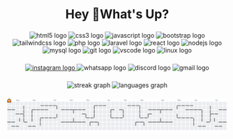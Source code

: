 <h1 align="center">Hey 👋What's Up?</h1>

###

<div align="center">
  <img src="https://skillicons.dev/icons?i=html" height="60" alt="html5 logo"  />
  <img src="https://skillicons.dev/icons?i=css" height="60" alt="css3 logo"  />
  <img src="https://skillicons.dev/icons?i=js" height="60" alt="javascript logo"  />
  <img src="https://skillicons.dev/icons?i=bootstrap" height="60" alt="bootstrap logo"  />
  <img src="https://skillicons.dev/icons?i=tailwind" height="60" alt="tailwindcss logo"  />
  <img src="https://skillicons.dev/icons?i=php" height="60" alt="php logo"  />
  <img src="https://skillicons.dev/icons?i=laravel" height="60" alt="laravel logo"  />
  <img src="https://skillicons.dev/icons?i=react" height="60" alt="react logo"  />
  <img src="https://skillicons.dev/icons?i=nodejs" height="60" alt="nodejs logo"  />
  <img src="https://skillicons.dev/icons?i=mysql" height="60" alt="mysql logo"  />
  <img src="https://skillicons.dev/icons?i=git" height="60" alt="git logo"  />
  <img src="https://skillicons.dev/icons?i=vscode" height="60" alt="vscode logo"  />
  <img src="https://skillicons.dev/icons?i=linux" height="60" alt="linux logo"  />
</div>

###

<div align="center">
  <a href="https://www.instagram.com/atsari._/" target="_blank">
    <img src="https://img.shields.io/static/v1?message=Instagram&logo=instagram&label=&color=E4405F&logoColor=white&labelColor=&style=for-the-badge" height="25" alt="instagram logo"  />
  </a>
  <img src="https://img.shields.io/static/v1?message=Whatsapp&logo=whatsapp&label=&color=25D366&logoColor=white&labelColor=&style=for-the-badge" height="25" alt="whatsapp logo"  />
  <img src="https://img.shields.io/static/v1?message=Discord&logo=discord&label=&color=7289DA&logoColor=white&labelColor=&style=for-the-badge" height="25" alt="discord logo"  />
  <img src="https://img.shields.io/static/v1?message=Gmail&logo=gmail&label=&color=D14836&logoColor=white&labelColor=&style=for-the-badge" height="25" alt="gmail logo"  />
</div>

###

<div align="center">
  <img src="https://streak-stats.demolab.com?user=atsari-403&locale=en&mode=daily&theme=dracula&hide_border=false&border_radius=5&order=3" height="150" alt="streak graph"  />
  <img src="https://github-readme-stats.vercel.app/api/top-langs?username=atsari-403&locale=en&hide_title=false&layout=compact&card_width=320&langs_count=5&theme=radical&hide_border=false&order=2" height="150" alt="languages graph"  />
</div>

###

<picture>
  <source media="(prefers-color-scheme: dark)" srcset="https://raw.githubusercontent.com/atsari-403/atsari-403/output/pacman-contribution-graph-dark.svg">
  <source media="(prefers-color-scheme: light)" srcset="https://raw.githubusercontent.com/atsari-403/atsari-403/output/pacman-contribution-graph.svg">
  <img alt="pacman contribution graph" src="https://raw.githubusercontent.com/atsari-403/atsari-403/output/pacman-contribution-graph.svg">
</picture>

###